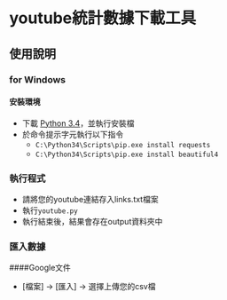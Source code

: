# youtube統計數據下載工具

## 使用說明
### for Windows
#### 安裝環境
* 下載 [Python 3.4](https://www.python.org/downloads/release/python-343/)，並執行安裝檔
* 於命令提示字元執行以下指令
	* `C:\Python34\Scripts\pip.exe install requests`
	* `C:\Python34\Scripts\pip.exe install beautiful4`

### 執行程式
* 請將您的youtube連結存入links.txt檔案
* 執行`youtube.py`
* 執行結束後，結果會存在output資料夾中

### 匯入數據
####Google文件
* [檔案] -> [匯入] -> 選擇上傳您的csv檔